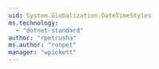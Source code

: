 ```yaml
---
uid: System.Globalization.DateTimeStyles
ms.technology: 
  - "dotnet-standard"
author: "rpetrusha"
ms.author: "ronpet"
manager: "wpickett"
---
```


